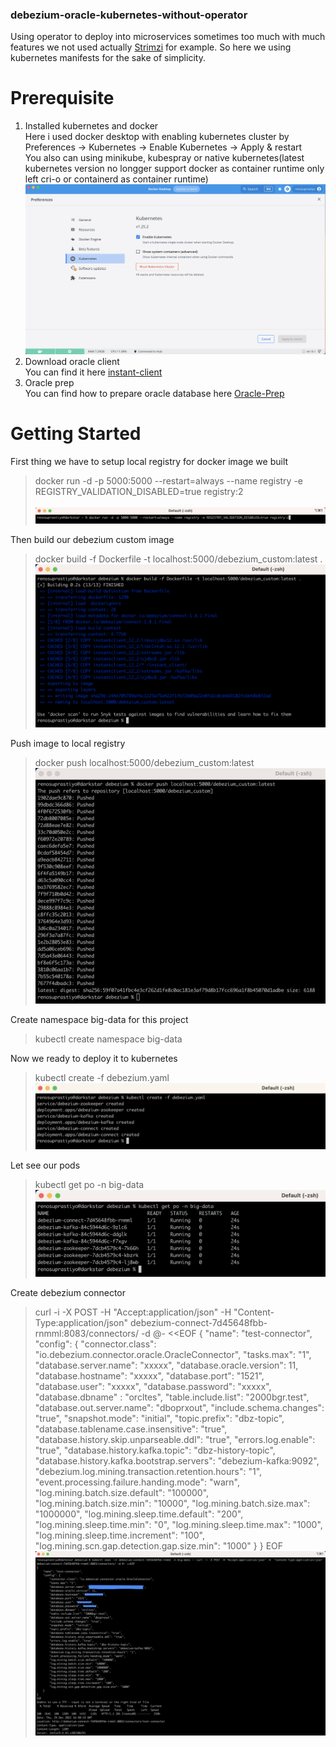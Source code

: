 ### debezium-oracle-kubernetes-without-operator

Using operator to deploy into microservices sometimes too much with much features we not used actually [Strimzi](https://strimzi.io) for example. So here we using kubernetes manifests for the sake of simplicity.
# Prerequisite
1. Installed kubernetes and docker <br />
Here i used docker desktop with enabling kubernetes cluster by Preferences -> Kubernetes -> Enable Kubernetes -> Apply & restart <br />
You also can using minikube, kubespray or native kubernetes(latest kubernetes version no longger support docker as container runtime only left cri-o or containerd as container runtime)
![docker-desktop](https://github.com/renosuprastiyo/debezium-oracle-kubernetes-without-operator/blob/main/docker-desktop.png)
2. Download oracle client <br />
You can find it here [instant-client](https://www.oracle.com/database/technologies/instant-client/downloads.html) <br />
3. Oracle prep <br />
You can find how to prepare oracle database here [Oracle-Prep](https://debezium.io/documentation/reference/stable/connectors/oracle.html#_preparing_the_database)<br />
# Getting Started
First thing we have to setup local registry for docker image we built
>docker run -d -p 5000:5000 --restart=always --name registry -e REGISTRY_VALIDATION_DISABLED=true registry:2<br /><br />
>![local-registry](https://github.com/renosuprastiyo/debezium-oracle-kubernetes-without-operator/blob/main/local-registry.png)<br />

Then build our debezium custom image
>docker build -f Dockerfile -t localhost:5000/debezium_custom:latest .<br />
>![build-debezium-custom-image](https://github.com/renosuprastiyo/debezium-oracle-kubernetes-without-operator/blob/main/build-docker-image.png)<br />

Push image to local registry
>docker push localhost:5000/debezium_custom:latest<br />
>![push-image](https://github.com/renosuprastiyo/debezium-oracle-kubernetes-without-operator/blob/main/push-image.png)<br />

Create namespace big-data for this project
>kubectl create namespace big-data<br />

Now we ready to deploy it to kubernetes
>kubectl create -f debezium.yaml<br />
>![deploy-kubernetes](https://github.com/renosuprastiyo/debezium-oracle-kubernetes-without-operator/blob/main/deploy-kubernetes.png)<br />

Let see our pods
>kubectl get po -n big-data
>![get-pods](https://github.com/renosuprastiyo/debezium-oracle-kubernetes-without-operator/blob/main/get-pods.png)<br />

Create debezium connector
>curl -i -X POST -H "Accept:application/json" -H  "Content-Type:application/json" debezium-connect-7d45648fbb-rnmml:8083/connectors/ -d @- <<EOF
{
    "name": "test-connector",
    "config": {
        "connector.class": "io.debezium.connector.oracle.OracleConnector",
        "tasks.max": "1",
        "database.server.name": "xxxxx",
        "database.oracle.version": 11,
        "database.hostname": "xxxxx",
        "database.port": "1521",
        "database.user": "xxxxx",
        "database.password": "xxxxx",
        "database.dbname" : "orcltes",
        "table.include.list": "2000bgr.test",
        "database.out.server.name": "dboprxout",
        "include.schema.changes": "true",
        "snapshot.mode": "initial",
        "topic.prefix": "dbz-topic",
        "database.tablename.case.insensitive": "true",
        "database.history.skip.unparseable.ddl": "true",
        "errors.log.enable": "true",
        "database.history.kafka.topic": "dbz-history-topic",
        "database.history.kafka.bootstrap.servers": "debezium-kafka:9092",
        "debezium.log.mining.transaction.retention.hours": "1",
        "event.processing.failure.handing.mode": "warn",
        "log.mining.batch.size.default": "100000",
        "log.mining.batch.size.min": "10000",
        "log.mining.batch.size.max": "1000000",
        "log.mining.sleep.time.default": "200",
        "log.mining.sleep.time.min": "0",
        "log.mining.sleep.time.max": "1000",
        "log.mining.sleep.time.increment": "100",
        "log.mining.scn.gap.detection.gap.size.min": "1000"
    }
}
EOF
>![debezium-connector](https://github.com/renosuprastiyo/debezium-oracle-kubernetes-without-operator/blob/main/debezium-connector.png)
